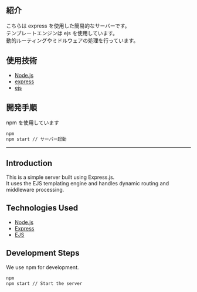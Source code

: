 ## 紹介

こちらは express を使用した簡易的なサーバーです。  
テンプレートエンジンは ejs を使用しています。  
動的ルーティングやミドルウェアの処理を行っています。

## 使用技術

- [Node.js](https://nodejs.org/ja)
- [express](https://expressjs.com/ja/)
- [ejs](https://ejs.co/)

## 開発手順

npm を使用しています

```bash
npm
npm start // サーバー起動
```

---

## Introduction

This is a simple server built using Express.js.  
It uses the EJS templating engine and handles dynamic routing and middleware processing.

## Technologies Used

- [Node.js](https://nodejs.org/en/)
- [Express](https://expressjs.com/)
- [EJS](https://ejs.co/)

## Development Steps

We use npm for development.

```bash
npm
npm start // Start the server
```
